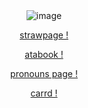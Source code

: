 <div align="center">
<img src="https://ik.imagekit.io/zrgresdqq/Untitled1107_20250902160446.png" alt="image" />
</div>

                    
<p align="center"><a
href="https://loganthesquire.straw.page"

strawpage !

<p align="center"><a
href="https://labsenct.atabook.org"

atabook !

<p align="center"><a
href="https://en.pronouns.page/@labsenct"

pronouns page !

<p align="center"><a
href="https://labsenct.carrd.co/"

carrd !
